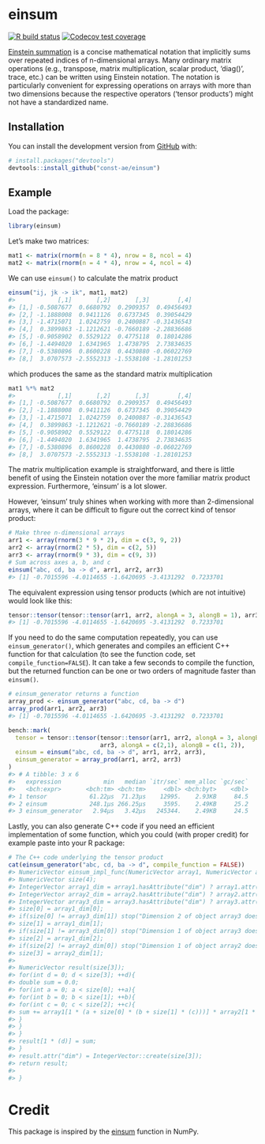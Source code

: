 
<!-- README.md is generated from README.Rmd. Please edit that file -->

# einsum

<!-- badges: start -->

[![R build
status](https://github.com/const-ae/einsum/workflows/R-CMD-check/badge.svg)](https://github.com/const-ae/einsum/actions)
[![Codecov test
coverage](https://codecov.io/gh/const-ae/einsum/branch/master/graph/badge.svg)](https://codecov.io/gh/const-ae/einsum?branch=master)
<!-- badges: end -->

[Einstein summation](https://en.wikipedia.org/wiki/Einstein_notation) is
a concise mathematical notation that implicitly sums over repeated
indices of n-dimensional arrays. Many ordinary matrix operations (e.g.,
transpose, matrix multiplication, scalar product, ‘diag()’, trace, etc.)
can be written using Einstein notation. The notation is particularly
convenient for expressing operations on arrays with more than two
dimensions because the respective operators (‘tensor products’) might
not have a standardized name.

## Installation

You can install the development version from
[GitHub](https://github.com/einsum) with:

``` r
# install.packages("devtools")
devtools::install_github("const-ae/einsum")
```

## Example

Load the package:

``` r
library(einsum)
```

Let’s make two matrices:

``` r
mat1 <- matrix(rnorm(n = 8 * 4), nrow = 8, ncol = 4)
mat2 <- matrix(rnorm(n = 4 * 4), nrow = 4, ncol = 4)
```

We can use `einsum()` to calculate the matrix product

``` r
einsum("ij, jk -> ik", mat1, mat2)
#>            [,1]       [,2]       [,3]        [,4]
#> [1,] -0.5087677  0.6680792  0.2909357  0.49456493
#> [2,] -1.1888008  0.9411126  0.6737345  0.39054429
#> [3,] -1.4715071  1.0242759  0.2400887 -0.31436543
#> [4,]  0.3899863 -1.1212621 -0.7660189 -2.28836686
#> [5,] -0.9058902  0.5529122  0.4775118  0.18014286
#> [6,] -1.4494020  1.6341965  1.4738795  2.73834635
#> [7,] -0.5380896  0.8600228  0.4430880 -0.06022769
#> [8,]  3.0707573 -2.5552313 -1.5538108 -1.28101253
```

which produces the same as the standard matrix multiplication

``` r
mat1 %*% mat2
#>            [,1]       [,2]       [,3]        [,4]
#> [1,] -0.5087677  0.6680792  0.2909357  0.49456493
#> [2,] -1.1888008  0.9411126  0.6737345  0.39054429
#> [3,] -1.4715071  1.0242759  0.2400887 -0.31436543
#> [4,]  0.3899863 -1.1212621 -0.7660189 -2.28836686
#> [5,] -0.9058902  0.5529122  0.4775118  0.18014286
#> [6,] -1.4494020  1.6341965  1.4738795  2.73834635
#> [7,] -0.5380896  0.8600228  0.4430880 -0.06022769
#> [8,]  3.0707573 -2.5552313 -1.5538108 -1.28101253
```

The matrix multiplication example is straightforward, and there is
little benefit of using the Einstein notation over the more familiar
matrix product expression. Furthermore, ‘einsum’ is a lot slower.

However, ‘einsum’ truly shines when working with more than 2-dimensional
arrays, where it can be difficult to figure out the correct kind of
tensor product:

``` r
# Make three n-dimensional arrays
arr1 <- array(rnorm(3 * 9 * 2), dim = c(3, 9, 2))
arr2 <- array(rnorm(2 * 5), dim = c(2, 5))
arr3 <- array(rnorm(9 * 3), dim = c(9, 3))
# Sum across axes a, b, and c
einsum("abc, cd, ba -> d", arr1, arr2, arr3)
#> [1] -0.7015596 -4.0114655 -1.6420695 -3.4131292  0.7233701
```

The equivalent expression using tensor products (which are not
intuitive) would look like this:

``` r
tensor::tensor(tensor::tensor(arr1, arr2, alongA = 3, alongB = 1), arr3, alongA = c(2,1), alongB = c(1, 2))
#> [1] -0.7015596 -4.0114655 -1.6420695 -3.4131292  0.7233701
```

If you need to do the same computation repeatedly, you can use
`einsum_generator()`, which generates and compiles an efficient C++
function for that calculation (to see the function code, set
`compile_function=FALSE`). It can take a few seconds to compile the
function, but the returned function can be one or two orders of
magnitude faster than `einsum()`.

``` r
# einsum_generator returns a function
array_prod <- einsum_generator("abc, cd, ba -> d")
array_prod(arr1, arr2, arr3)
#> [1] -0.7015596 -4.0114655 -1.6420695 -3.4131292  0.7233701
```

``` r
bench::mark(
  tensor = tensor::tensor(tensor::tensor(arr1, arr2, alongA = 3, alongB = 1), 
                          arr3, alongA = c(2,1), alongB = c(1, 2)),
  einsum = einsum("abc, cd, ba -> d", arr1, arr2, arr3),
  einsum_generator = array_prod(arr1, arr2, arr3)
)
#> # A tibble: 3 x 6
#>   expression            min   median `itr/sec` mem_alloc `gc/sec`
#>   <bch:expr>       <bch:tm> <bch:tm>     <dbl> <bch:byt>    <dbl>
#> 1 tensor            61.22µs  71.23µs    12995.    2.93KB     84.5
#> 2 einsum            248.1µs 266.25µs     3595.    2.49KB     25.2
#> 3 einsum_generator   2.94µs   3.42µs   245344.    2.49KB     24.5
```

Lastly, you can also generate C++ code if you need an efficient
implementation of some function, which you could (with proper credit)
for example paste into your R package:

``` r
# The C++ code underlying the tensor product
cat(einsum_generator("abc, cd, ba -> d", compile_function = FALSE))
#> NumericVector einsum_impl_func(NumericVector array1, NumericVector array2, NumericVector array3){
#> NumericVector size(4);
#> IntegerVector array1_dim = array1.hasAttribute("dim") ? array1.attr("dim") : IntegerVector::create(array1.length());
#> IntegerVector array2_dim = array2.hasAttribute("dim") ? array2.attr("dim") : IntegerVector::create(array2.length());
#> IntegerVector array3_dim = array3.hasAttribute("dim") ? array3.attr("dim") : IntegerVector::create(array3.length());
#> size[0] = array1_dim[0];
#> if(size[0] != array3_dim[1]) stop("Dimension 2 of object array3 does not match!");
#> size[1] = array1_dim[1];
#> if(size[1] != array3_dim[0]) stop("Dimension 1 of object array3 does not match!");
#> size[2] = array1_dim[2];
#> if(size[2] != array2_dim[0]) stop("Dimension 1 of object array2 does not match!");
#> size[3] = array2_dim[1];
#> 
#> NumericVector result(size[3]);
#> for(int d = 0; d < size[3]; ++d){
#> double sum = 0.0;
#> for(int a = 0; a < size[0]; ++a){
#> for(int b = 0; b < size[1]; ++b){
#> for(int c = 0; c < size[2]; ++c){
#> sum += array1[1 * (a + size[0] * (b + size[1] * (c)))] * array2[1 * (c + size[2] * (d))] * array3[1 * (b + size[1] * (a))];
#> }
#> }
#> }
#> result[1 * (d)] = sum;
#> }
#> result.attr("dim") = IntegerVector::create(size[3]);
#> return result;
#> 
#> }
```

# Credit

This package is inspired by the
[einsum](https://numpy.org/doc/stable/reference/generated/numpy.einsum.html)
function in NumPy.
